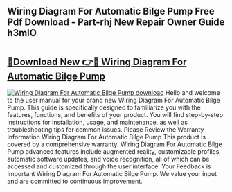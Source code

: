 ## Wiring Diagram For Automatic Bilge Pump Free Pdf Download - Part-rhj New Repair Owner Guide h3mlO

# <h2><a href="http://dfkf7zq.blite.top/?on=Wiring+Diagram+For+Automatic+Bilge+Pump">🔗Download New 👉🔴 Wiring Diagram For Automatic Bilge Pump</a></h2>

[![Wiring Diagram For Automatic Bilge Pump download](https://i.imgur.com/lujVjoI.png)](http://dfkf7zq.blite.top/?on=Wiring+Diagram+For+Automatic+Bilge+Pump)
Hello and welcome to the user manual for your brand new Wiring Diagram For Automatic Bilge Pump. This guide is specifically designed to familiarize you with the features, functions, and benefits of your product. You will find step-by-step instructions for installation, usage, and maintenance, as well as troubleshooting tips for common issues. Please Review the Warranty Information Wiring Diagram For Automatic Bilge Pump This product is covered by a comprehensive warranty. Wiring Diagram For Automatic Bilge Pump advanced features include augmented reality, customizable profiles, automatic software updates, and voice recognition, all of which can be accessed and customized through the user interface. Your Feedback is Important Wiring Diagram For Automatic Bilge Pump. We value your input and are committed to continuous improvement.
